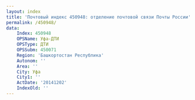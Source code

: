 ```yaml
---
layout: index
title: 'Почтовый индекс 450948: отделение почтовой связи Почты России'
permalink: /450948/
data:
    Index: 450948
    OPSName: Уфа-ДТИ
    OPSType: ДТИ
    OPSSubm: 450071
    Region: 'Башкортостан Республика'
    Autonom: ''
    Area: ''
    City: Уфа
    City1: ''
    ActDate: '20141202'
    IndexOld: ''
---
```

